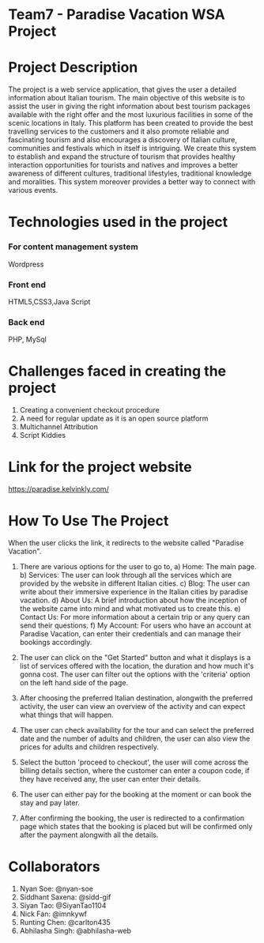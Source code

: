 # Team7 - Paradise Vacation WSA Project
# Project Description
The project is a web service application, that gives the user a detailed information about Italian tourism. The main objective of this website is to assist the user in giving the right information about best tourism packages available with the right offer and the most luxurious facilities in some of the scenic locations in Italy. This platform has been created to provide the best travelling services to the customers and it also promote reliable and fascinating tourism and also encourages a discovery of Italian culture, communities and festivals which in itself is intriguing. We create this system to establish and expand the structure of tourism that provides healthy interaction opportunities for tourists and natives and improves a better awareness of different cultures, traditional lifestyles, traditional knowledge and moralities. This system moreover provides a better way to connect with various events. 

# Technologies used in the project
### For content management system
Wordpress
### Front end
HTML5,CSS3,Java Script
### Back end
PHP, MySql

# Challenges faced in creating the project
1. Creating a convenient checkout procedure
2. A need for regular update as it is an open source platform
3. Multichannel Attribution
4. Script Kiddies

# Link for the project website
https://paradise.kelvinkly.com/

# How To Use The Project 
When the user clicks the link, it redirects to the website called "Paradise Vacation".

1. There are various options for the user to go to,
 a) Home: The main page.
 b) Services: The user can look through all the services which are provided by the website in different Italian cities.
 c) Blog: The user can write about their immersive experience in the Italian cities by paradise vacation.
 d) About Us: A brief introduction about how the inception of the website came into mind and what motivated us to create this.
 e) Contact Us: For more information about a certain trip or any query can send their questions.
 f) My Account: For users who have an account at Paradise Vacation, can enter their credentials and can manage their bookings accordingly.
  
2. The user can click on the "Get Started" button and what it displays is a list of services offered with the location, the duration and how much it's gonna cost. The user can filter out the options with the 'criteria' option on the left hand side of the page.

3. After choosing the preferred Italian destination, alongwith the preferred activity, the user can view an overview of the activity and can expect what things that will happen.

4. The user can check availability for the tour and can select the preferred date and the number of adults and children, the user can also view the prices for adults and children respectively.

5. Select the button 'proceed to checkout', the user will come across the billing details section, where the customer can enter a coupon code, if they have received any, the user can enter their details.
 
6. The user can either pay for the booking at the moment or can book the stay and pay later. 

7. After confirming the booking, the user is redirected to a confirmation page which states that the booking is placed but will be confirmed only after the payment alongwith all the details.

# Collaborators
1. Nyan Soe: @nyan-soe
2. Siddhant Saxena: @sidd-gif
3. Siyan Tao: @SiyanTao1104
4. Nick Fan: @imnkywf
5. Runting Chen: @carlton435
6. Abhilasha Singh: @abhilasha-web
